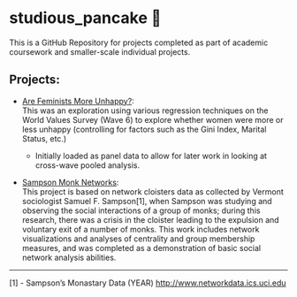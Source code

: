 # studious_pancake 🥞
This is a GitHub Repository for projects completed as part of academic coursework and smaller-scale individual projects. 

## Projects: 
- [Are Feminists More Unhappy?](https://github.com/connixu/studious_pancake/tree/main/Feminist_Happiness):  
  This was an exploration using various regression techniques on the World Values Survey (Wave 6) to explore whether women were more or less unhappy (controlling for factors such as the Gini Index, Marital Status, etc.)  
  - Initially loaded as panel data to allow for later work in looking at cross-wave pooled analysis. 

- [Sampson Monk Networks](https://github.com/connixu/studious_pancake/blob/main/Sampson_Monk_Networks/Sampson_Monk_Networks.md):  
  This project is based on network cloisters data as collected by Vermont sociologist Samuel F. Sampson[1], when Sampson was studying and observing the social interactions of a group of monks; during this research, there was a crisis in the cloister leading to the expulsion and voluntary exit of a number of monks. This work includes network visualizations and analyses of centrality and group membership measures, and was completed as a demonstration of basic social network analysis abilities. 
  
---
[1] - Sampson’s Monastary Data (YEAR) http://www.networkdata.ics.uci.edu
